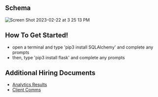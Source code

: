 
## Schema
![Screen Shot 2023-02-22 at 3 25 13 PM](https://user-images.githubusercontent.com/111386699/220750727-e9277d71-b954-42ff-8412-998b791047b3.png)


## How To Get Started!

- open a terminal and type 'pip3 install SQLAlchemy' and complete any prompts
- then, type 'pip3 install flask' and complete any prompts

## Additional Hiring Documents

- [Analytics Results](https://docs.google.com/spreadsheets/d/19_JncE49Cjr5kCq5O1i6CizN4kW2yYuTT0rBSvGzhbY/edit)
- [Client Comms](https://docs.google.com/document/d/1ZkiSxhoT4Jex3BpaYM_W_wYssKtqoGRl/edit)
